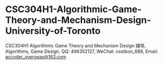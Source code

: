 # CSC304H1-Algorithmic-Game-Theory-and-Mechanism-Design-University-of-Toronto
CSC304H1 Algorithmic Game Theory and Mechanism Design 辅导, Algorithms, Game Design, QQ: 496352127, WeChat: cestbon_688, Email: accoder_overseas@163.com
